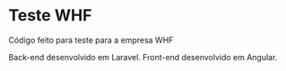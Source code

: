 # Teste WHF
 Código feito para teste para a empresa WHF
 
 Back-end desenvolvido em Laravel.
 Front-end desenvolvido em Angular.
